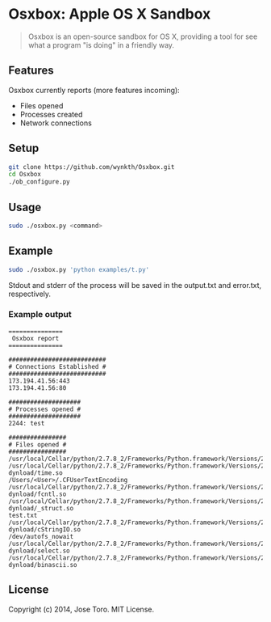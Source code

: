 # Osxbox: Apple OS X Sandbox

> Osxbox is an open-source sandbox for OS X, providing a tool for see what a program "is doing" in a friendly way.
> 

## Features
Osxbox currently reports (more features incoming):
  - Files opened
  - Processes created
  - Network connections

## Setup
```sh
git clone https://github.com/wynkth/Osxbox.git
cd Osxbox
./ob_configure.py
```
## Usage
```sh
sudo ./osxbox.py <command>
```

## Example
```sh
sudo ./osxbox.py 'python examples/t.py'
```
Stdout and stderr of the process will be saved in the output.txt and error.txt, respectively.
### Example output
```
===============
 Osxbox report
===============

###########################
# Connections Established #
###########################
173.194.41.56:443
173.194.41.56:80

####################
# Processes opened #
####################
2244: test

################
# Files opened #
################
/usr/local/Cellar/python/2.7.8_2/Frameworks/Python.framework/Versions/2.7/Python
/usr/local/Cellar/python/2.7.8_2/Frameworks/Python.framework/Versions/2.7/lib/python2.7/lib-dynload/time.so
/Users/<User>/.CFUserTextEncoding
/usr/local/Cellar/python/2.7.8_2/Frameworks/Python.framework/Versions/2.7/lib/python2.7/lib-dynload/fcntl.so
/usr/local/Cellar/python/2.7.8_2/Frameworks/Python.framework/Versions/2.7/lib/python2.7/lib-dynload/_struct.so
test.txt
/usr/local/Cellar/python/2.7.8_2/Frameworks/Python.framework/Versions/2.7/lib/python2.7/lib-dynload/cStringIO.so
/dev/autofs_nowait
/usr/local/Cellar/python/2.7.8_2/Frameworks/Python.framework/Versions/2.7/lib/python2.7/lib-dynload/select.so
/usr/local/Cellar/python/2.7.8_2/Frameworks/Python.framework/Versions/2.7/lib/python2.7/lib-dynload/binascii.so
```

## License
Copyright (c) 2014, Jose Toro. MIT License.

